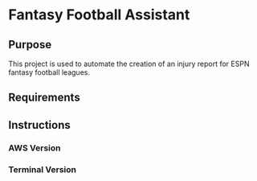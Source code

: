 # Fantasy Football Assistant

## Purpose
This project is used to automate the creation of an injury report for ESPN fantasy football leagues. 

## Requirements 

## Instructions 

### AWS Version

### Terminal Version
